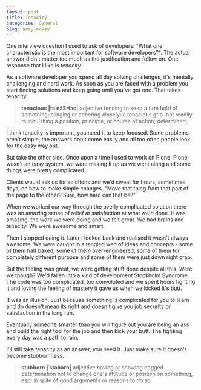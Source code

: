```yaml
---
layout: post
title: Tenacity
categories: General
blog: andy-mckay
---
```


One interview question I used to ask of developers: "What one characteristic is
the most important for software developers?". The actual answer didn't matter
too much as the justification and follow on. One response that I like is
*tenacity*.

As a software developer you spend all day solving challenges, it's mentally
challenging and hard work. As soon as you are faced with a problem you start
finding solutions and keep going until you've got one. That takes tenacity.

<blockquote>
<b>tenacious |təˈnāSHəs|</b>
adjective
tending to keep a firm hold of something; clinging or adhering closely: a tenacious grip.
not readily relinquishing a position, principle, or course of action; determined:
</blockquote>

I think tenacity is important, you need it to keep focused. Some problems
aren't simple, the answers don't come easily and all too often people look for
the easy way out.

But take the other side. Once upon a time I used to work on Plone. Plone wasn't
an easy system, we were making it up as we went along and some things were
pretty complicated.

Clients would ask us for solutions and we'd sweat for hours, sometimes days, on
how to make simple changes. "Move that thing from that part of the page to the
other? Sure, how hard can that be?"

When we worked our way through the overly complicated solution there was an
amazing sense of relief at satisfaction at what we'd done. It was amazing,
the work we were doing and we felt great. We had brains and tenacity. We were
awesome and smart.

Then I stopped doing it. Later I looked back and realised it wasn't always
awesome. We were caught in a tangled web of ideas and concepts - some of them
half baked, some of them over-engineered, some of them for completely
different purpose and some of them were just down right crap.

But the feeling was great, we were getting stuff done despite all this. Were we
though? We'd fallen into a kind of development Stockholm Syndrome. The code was
too complicated, too convoluted and we spent hours fighting it and loving the
feeling of mastery it gave us when we kicked it's butt.

It was an illusion. Just because something is complicated for you to learn and
do doesn't mean its right and doesn't give you job security or satisfaction
in the long run.

Eventually someone smarter than you will figure out you are being an ass
and build the right tool for the job and then kick your butt. The fighting
every day was a path to ruin.

I'll still take tenacity as an answer, you need it. Just make sure it doesn't
become stubbornness.

<blockquote>
<b>stubborn |ˈstəbərn|</b>
adjective
having or showing dogged determination not to change one's attitude or position on something, esp. in spite of good arguments or reasons to do so
</blockquote>
